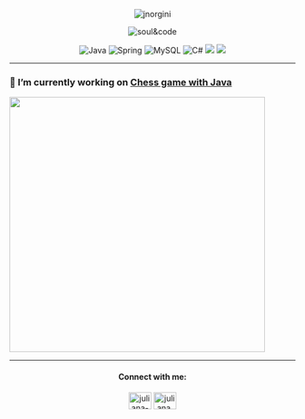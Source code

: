 
<p align="center">
<img src="https://visitcount.itsvg.in/api?id=jnorgini&icon=2&color=2" alt="jnorgini" /> </p>
<p align="center">  <img src="https://user-images.githubusercontent.com/114461353/193368888-d8831282-e247-4051-b83c-13f463a7c0f9.gif" alt="soul&code" />
<p align="center">
 <img src="https://img.shields.io/badge/Java-ED8B00?style=for-the-badge&logo=java&logoColor=white" alt="Java"  />
 <img src="https://img.shields.io/badge/Spring-6DB33F?style=for-the-badge&logo=spring&logoColor=white" alt="Spring"  />
 <img src="https://img.shields.io/badge/MySQL-00000F?style=for-the-badge&logo=mysql&logoColor=white" alt="MySQL"  />
 <img src="https://img.shields.io/badge/C%23-239120?style=for-the-badge&logo=c-sharp&logoColor=white" alt="C#"  />
<img src="https://img.shields.io/badge/Eclipse-2C2255?style=for-the-badge&logo=eclipse&logoColor=white"  />
 <img src="https://img.shields.io/badge/GIT-E44C30?style=for-the-badge&logo=git&logoColor=white"  />

---

### 🔭 I’m currently working on [Chess game with Java](https://github.com/jnorgini/chess-system-java.git)

<p align="left">
  <img width="450px" src="https://github-readme-stats.vercel.app/api?username=jnorgini&show_icons=true&theme=merko"/>

---

<h4 align="center">Connect with me:</h4>
<p align="center">
<a href="https://linkedin.com/in/juliana-norgini-5b0bb61b0" target="blank"><img align="center" src="https://raw.githubusercontent.com/rahuldkjain/github-profile-readme-generator/master/src/images/icons/Social/linked-in-alt.svg" alt="juliana-norgini-5b0bb61b0" height="30" width="40" /></a>
<a href="https://instagram.com/juliana.norgini" target="blank"><img align="center" src="https://raw.githubusercontent.com/rahuldkjain/github-profile-readme-generator/master/src/images/icons/Social/instagram.svg" alt="juliana.norgini" height="30" width="40" /></a>
</p>



